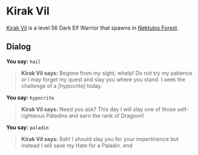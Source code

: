 # Kirak Vil



[Kirak Vil](/npc/25301) is a level 56 Dark Elf Warrior that spawns in [Nektulos Forest](/zone/25).



## Dialog

**You say:** `hail`



>**Kirak Vil says:** Begone from my sight, whelp! Do not try my patience or I may forget my quest and slay you where you stand. I seek the challenge of a [hypocrite] today.

**You say:** `hypocrite`



>**Kirak Vil says:** Need you ask? This day I will slay one of those self-righteous Paladins and earn the rank of Dragoon!

**You say:** `paladin`



>**Kirak Vil says:** Bah! I should slay you for your impertinence but instead I will save my Hate for a Paladin.
end
